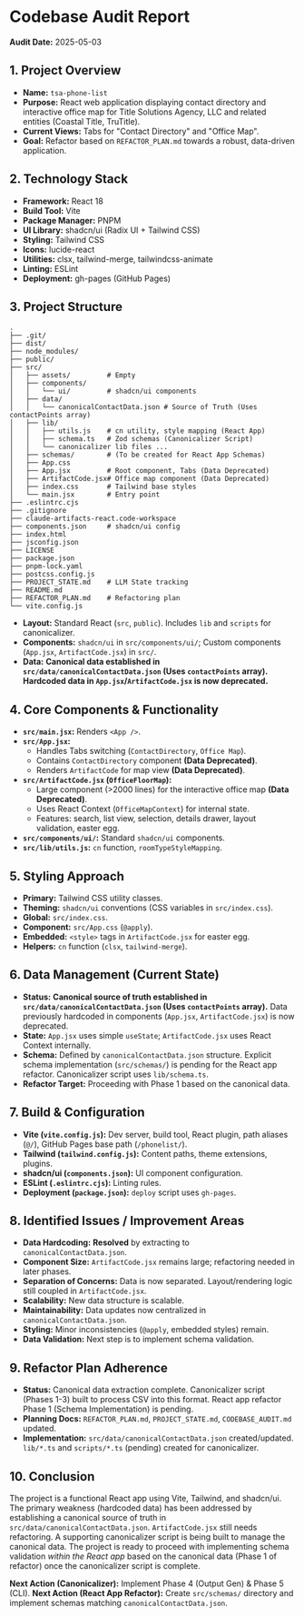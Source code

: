 # Codebase Audit Report

**Audit Date:** 2025-05-03

## 1. Project Overview

*   **Name:** `tsa-phone-list`
*   **Purpose:** React web application displaying contact directory and interactive office map for Title Solutions Agency, LLC and related entities (Coastal Title, TruTitle).
*   **Current Views:** Tabs for "Contact Directory" and "Office Map".
*   **Goal:** Refactor based on `REFACTOR_PLAN.md` towards a robust, data-driven application.

## 2. Technology Stack

*   **Framework:** React 18
*   **Build Tool:** Vite
*   **Package Manager:** PNPM
*   **UI Library:** shadcn/ui (Radix UI + Tailwind CSS)
*   **Styling:** Tailwind CSS
*   **Icons:** lucide-react
*   **Utilities:** clsx, tailwind-merge, tailwindcss-animate
*   **Linting:** ESLint
*   **Deployment:** gh-pages (GitHub Pages)

## 3. Project Structure

```
.
├── .git/
├── dist/
├── node_modules/
├── public/
├── src/
│   ├── assets/         # Empty
│   ├── components/
│   │   └── ui/         # shadcn/ui components
│   ├── data/
│   │   └── canonicalContactData.json # Source of Truth (Uses contactPoints array)
│   ├── lib/
│   │   ├── utils.js    # cn utility, style mapping (React App)
│   │   ├── schema.ts   # Zod schemas (Canonicalizer Script)
│   │   └── canonicalizer lib files ...
│   ├── schemas/        # (To be created for React App Schemas)
│   ├── App.css
│   ├── App.jsx         # Root component, Tabs (Data Deprecated)
│   ├── ArtifactCode.jsx# Office map component (Data Deprecated)
│   ├── index.css       # Tailwind base styles
│   └── main.jsx        # Entry point
├── .eslintrc.cjs
├── .gitignore
├── claude-artifacts-react.code-workspace
├── components.json     # shadcn/ui config
├── index.html
├── jsconfig.json
├── LICENSE
├── package.json
├── pnpm-lock.yaml
├── postcss.config.js
├── PROJECT_STATE.md    # LLM State tracking
├── README.md
├── REFACTOR_PLAN.md    # Refactoring plan
└── vite.config.js
```

*   **Layout:** Standard React (`src`, `public`). Includes `lib` and `scripts` for canonicalizer.
*   **Components:** `shadcn/ui` in `src/components/ui/`; Custom components (`App.jsx`, `ArtifactCode.jsx`) in `src/`.
*   **Data:** **Canonical data established in `src/data/canonicalContactData.json` (Uses `contactPoints` array). Hardcoded data in `App.jsx`/`ArtifactCode.jsx` is now deprecated.**

## 4. Core Components & Functionality

*   **`src/main.jsx`:** Renders `<App />`.
*   **`src/App.jsx`:**
    *   Handles Tabs switching (`ContactDirectory`, `Office Map`).
    *   Contains `ContactDirectory` component **(Data Deprecated)**.
    *   Renders `ArtifactCode` for map view **(Data Deprecated)**.
*   **`src/ArtifactCode.jsx` (`OfficeFloorMap`):**
    *   Large component (>2000 lines) for the interactive office map **(Data Deprecated)**.
    *   Uses React Context (`OfficeMapContext`) for internal state.
    *   Features: search, list view, selection, details drawer, layout validation, easter egg.
*   **`src/components/ui/`:** Standard `shadcn/ui` components.
*   **`src/lib/utils.js`:** `cn` function, `roomTypeStyleMapping`.

## 5. Styling Approach

*   **Primary:** Tailwind CSS utility classes.
*   **Theming:** `shadcn/ui` conventions (CSS variables in `src/index.css`).
*   **Global:** `src/index.css`.
*   **Component:** `src/App.css` (`@apply`).
*   **Embedded:** `<style>` tags in `ArtifactCode.jsx` for easter egg.
*   **Helpers:** `cn` function (`clsx`, `tailwind-merge`).

## 6. Data Management (Current State)

*   **Status:** **Canonical source of truth established in `src/data/canonicalContactData.json` (Uses `contactPoints` array).** Data previously hardcoded in components (`App.jsx`, `ArtifactCode.jsx`) is now deprecated.
*   **State:** `App.jsx` uses simple `useState`; `ArtifactCode.jsx` uses React Context internally.
*   **Schema:** Defined by `canonicalContactData.json` structure. Explicit schema implementation (`src/schemas/`) is pending for the React app refactor. Canonicalizer script uses `lib/schema.ts`.
*   **Refactor Target:** Proceeding with Phase 1 based on the canonical data.

## 7. Build & Configuration

*   **Vite (`vite.config.js`):** Dev server, build tool, React plugin, path aliases (`@/`), GitHub Pages base path (`/phonelist/`).
*   **Tailwind (`tailwind.config.js`):** Content paths, theme extensions, plugins.
*   **shadcn/ui (`components.json`):** UI component configuration.
*   **ESLint (`.eslintrc.cjs`):** Linting rules.
*   **Deployment (`package.json`):** `deploy` script uses `gh-pages`.

## 8. Identified Issues / Improvement Areas

*   **Data Hardcoding:** **Resolved** by extracting to `canonicalContactData.json`.
*   **Component Size:** `ArtifactCode.jsx` remains large; refactoring needed in later phases.
*   **Separation of Concerns:** Data is now separated. Layout/rendering logic still coupled in `ArtifactCode.jsx`.
*   **Scalability:** New data structure is scalable.
*   **Maintainability:** Data updates now centralized in `canonicalContactData.json`.
*   **Styling:** Minor inconsistencies (`@apply`, embedded styles) remain.
*   **Data Validation:** Next step is to implement schema validation.

## 9. Refactor Plan Adherence

*   **Status:** Canonical data extraction complete. Canonicalizer script (Phases 1-3) built to process CSV into this format. React app refactor Phase 1 (Schema Implementation) is pending.
*   **Planning Docs:** `REFACTOR_PLAN.md`, `PROJECT_STATE.md`, `CODEBASE_AUDIT.md` updated.
*   **Implementation:** `src/data/canonicalContactData.json` created/updated. `lib/*.ts` and `scripts/*.ts` (pending) created for canonicalizer.

## 10. Conclusion

The project is a functional React app using Vite, Tailwind, and shadcn/ui. The primary weakness (hardcoded data) has been addressed by establishing a canonical source of truth in `src/data/canonicalContactData.json`. `ArtifactCode.jsx` still needs refactoring. A supporting canonicalizer script is being built to manage the canonical data. The project is ready to proceed with implementing schema validation *within the React app* based on the canonical data (Phase 1 of refactor) once the canonicalizer script is complete.

**Next Action (Canonicalizer):** Implement Phase 4 (Output Gen) & Phase 5 (CLI).
**Next Action (React App Refactor):** Create `src/schemas/` directory and implement schemas matching `canonicalContactData.json`. 